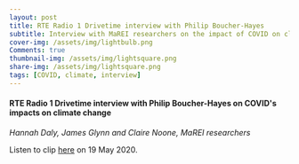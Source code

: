 ```yaml
---
layout: post
title: RTE Radio 1 Drivetime interview with Philip Boucher-Hayes
subtitle: Interview with MaREI researchers on the impact of COVID on climate change and air pollution
cover-img: /assets/img/lightbulb.png
Comments: true
thumbnail-img: /assets/img/lightsquare.png
share-img: /assets/img/lightsquare.png
tags: [COVID, climate, interview]
---
```


#### RTE Radio 1 Drivetime interview with Philip Boucher-Hayes on COVID's impacts on climate change

*Hannah Daly, James Glynn and Claire Noone, MaREI researchers*

Listen to clip [here](https://www.rte.ie/radio1/drivetime/programmes/2020/0519/1139401-drivetime-tuesday-19-may-2020/?clipid=103409830#103409830) on 19 May 2020.
